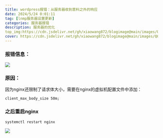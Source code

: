 ```yaml
---
title: wordpress报错：从服务器收到意料之外的响应
date: 2024/5/24 0:01:11
tag: [lnmp服务器设置更新]
categories: 服务器报错
description: 服务器的优化
top_img:https://cdn.jsdelivr.net/gh/xiaowang872/blogimage@main/images/QQ%E6%88%AA%E5%9B%BE20240524000457.png
cover: https://cdn.jsdelivr.net/gh/xiaowang872/blogimage@main/images/QQ%E6%88%AA%E5%9B%BE202405232318111.jpg
---
```


### 报错信息：

![](https://cdn.jsdelivr.net/gh/xiaowang872/blogimage@main/images/QQ%E6%88%AA%E5%9B%BE20240520195299.png)

### 原因：

因为nginx还限制了请求体大小，需要在nginx的虚拟机配置文件中添加：

~~~
client_max_body_size 50m;
~~~

### 之后重启nginx

~~~
systemctl restart nginx
~~~

![](https://cdn.jsdelivr.net/gh/xiaowang872/blogimage@main/images/QQ%E6%88%AA%E5%9B%BE20240523235702.png)